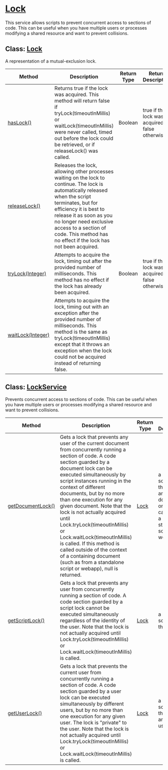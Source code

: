 # [Lock](https://developers.google.com/apps-script/reference/lock)

This service allows scripts to prevent concurrent access to sections of code. This can be useful when you have multiple users or processes modifying a shared resource and want to prevent collisions.

## Class: [Lock](https://developers.google.com/apps-script/reference/lock/lock)

A representation of a mutual-exclusion lock.

| Method | Description | Return Type | Return Description | Status | Implementation |
|--- |--- |--- |--- |--- |--- |
| [hasLock()](https://developers.google.com/apps-script/reference/lock/lock#hasLock()) | Returns true if the lock was acquired. This method will return false if tryLock(timeoutInMillis) or waitLock(timeoutInMillis) were never called, timed out before the lock could be retrieved, or if releaseLock() was called. | Boolean | true if the lock was acquired, false otherwise | not started |  |
| [releaseLock()](https://developers.google.com/apps-script/reference/lock/lock#releaseLock()) | Releases the lock, allowing other processes waiting on the lock to continue. The lock is automatically released when the script terminates, but for efficiency it is best to release it as soon as you no longer need exclusive access to a section of code. This method has no effect if the lock has not been acquired. |  |  | not started |  |
| [tryLock(Integer)](https://developers.google.com/apps-script/reference/lock/lock#tryLock(Integer)) | Attempts to acquire the lock, timing out after the provided number of milliseconds. This method has no effect if the lock has already been acquired. | Boolean | true if the lock was acquired, false otherwise | not started |  |
| [waitLock(Integer)](https://developers.google.com/apps-script/reference/lock/lock#waitLock(Integer)) | Attempts to acquire the lock, timing out with an exception after the provided number of milliseconds. This method is the same as tryLock(timeoutInMillis) except that it throws an exception when the lock could not be acquired instead of returning false. |  |  | not started |  |

## Class: [LockService](https://developers.google.com/apps-script/reference/lock/lock-service)

Prevents concurrent access to sections of code. This can be useful when you have multiple users or processes modifying a shared resource and want to prevent collisions.

| Method | Description | Return Type | Return Description | Status | Implementation |
|--- |--- |--- |--- |--- |--- |
| [getDocumentLock()](https://developers.google.com/apps-script/reference/lock/lock-service#getDocumentLock()) | Gets a lock that prevents any user of the current document from concurrently running a section of code. A code section guarded by a document lock can be executed simultaneously by script instances running in the context of different documents, but by no more than one execution for any given document. Note that the lock is not actually acquired until Lock.tryLock(timeoutInMillis) or Lock.waitLock(timeoutInMillis) is called. If this method is called outside of the context of a containing document (such as from a standalone script or webapp), null is returned. | [Lock](#class-lock) | a lock scoped to the script and current document, or null if called from a standalone script or webapp | not started |  |
| [getScriptLock()](https://developers.google.com/apps-script/reference/lock/lock-service#getScriptLock()) | Gets a lock that prevents any user from concurrently running a section of code. A code section guarded by a script lock cannot be executed simultaneously regardless of the identity of the user. Note that the lock is not actually acquired until Lock.tryLock(timeoutInMillis) or Lock.waitLock(timeoutInMillis) is called. | [Lock](#class-lock) | a lock scoped to the script | not started |  |
| [getUserLock()](https://developers.google.com/apps-script/reference/lock/lock-service#getUserLock()) | Gets a lock that prevents the current user from concurrently running a section of code. A code section guarded by a user lock can be executed simultaneously by different users, but by no more than one execution for any given user. The lock is "private" to the user. Note that the lock is not actually acquired until Lock.tryLock(timeoutInMillis) or Lock.waitLock(timeoutInMillis) is called. | [Lock](#class-lock) | a lock scoped to the script and current user | not started |  |


